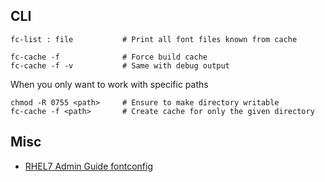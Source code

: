 ## CLI

    fc-list : file           # Print all font files known from cache
    
    fc-cache -f              # Force build cache
    fc-cache -f -v           # Same with debug output

When you only want to work with specific paths

    chmod -R 0755 <path>     # Ensure to make directory writable
    fc-cache -f <path>       # Create cache for only the given directory

## Misc

- [RHEL7 Admin Guide fontconfig](https://docs.redhat.com/en/documentation/red_hat_enterprise_linux/7/html/desktop_migration_and_administration_guide/configure-fonts#using-alternative-directories-for-all-users)
